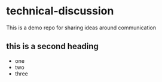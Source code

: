 # technical-discussion
This is a demo repo for sharing ideas around communication


## this is a second heading
* one
* two
* three
